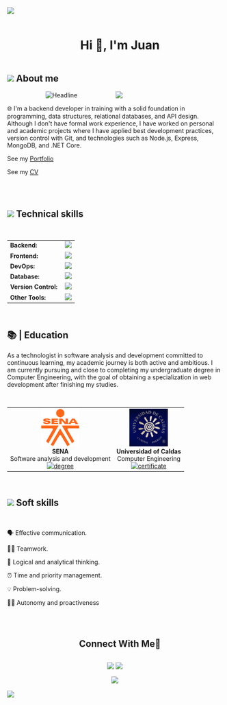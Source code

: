 <img src="https://user-images.githubusercontent.com/73097560/115834477-dbab4500-a447-11eb-908a-139a6edaec5c.gif">

<div id="user-content-toc">
  <ul align="center">
    <summary><h1 style="display: inline-block">Hi 👋, I'm Juan</h1></summary>
  </ul>
</div>

## <picture><img src = "https://github.com/7oSkaaa/7oSkaaa/blob/main/Images/about_me.gif?raw=true" width = 50px></picture> About me


<picture> <img align="right" src="https://github.com/7oSkaaa/7oSkaaa/blob/main/Images/Right_Side.gif?raw=true" width = 250px></picture>

<div align=center>
        <img src="https://readme-typing-svg.herokuapp.com?color=%236FDA44&size=32&center=true&vCenter=true&width=600&height=50&lines=Backend+Developer;Informatic+Engineer;Problem+Solver" alt="Headline" />
    </div>

🌐 I'm a backend developer in training with a solid foundation in programming, data structures, relational databases, and API design. Although I don't have formal work experience, I have worked on personal and academic projects where I have applied best development practices, version control with Git, and technologies such as Node.js, Express, MongoDB, and .NET Core.

<p>See my <a target="_blank" href="https://juanerudev.github.io/portfolio/">Portfolio</a></p>
<p>See my <a target="_blank" href="./HojaVida.pdf">CV</a></p>
<br><br>


## <img src="https://media2.giphy.com/media/QssGEmpkyEOhBCb7e1/giphy.gif?cid=ecf05e47a0n3gi1bfqntqmob8g9aid1oyj2wr3ds3mg700bl&rid=giphy.gif" width ="25"><b> Technical skills</b>
<br>
<table>
    <tr>
        <td style="font-weight: bold; padding-right: 10px; vertical-align: center; border: none;">Backend:</td>
        <td><img height="40" src="https://skillicons.dev/icons?i=nodejs,express,python,net"/></td>
    </tr>
    <tr>
        <td style="font-weight: bold; padding-right: 10px; vertical-align: center;">Frontend:</td>
        <td><img height="40" src="https://skillicons.dev/icons?i=react,tailwind,html,css,js,ts,angular"/></td>
    </tr>
    <tr>
        <td style="font-weight: bold; padding-right: 10px; vertical-align: center; border: none;">DevOps:</td>
        <td><img height="40" src="https://skillicons.dev/icons?i=docker"/></td>
    </tr>
    <tr>
        <td style="font-weight: bold; padding-right: 10px; vertical-align: center; border: none;">Database:</td>
        <td><img height="40" src="https://skillicons.dev/icons?i=mysql,postgresql,mongodb"/></td>
    </tr>
    <tr>
        <td style="font-weight: bold; padding-right: 10px; vertical-align: center; border: none;">Version Control:</td>
        <td><img height="40" src="https://skillicons.dev/icons?i=github"/></td>
    </tr>
    <tr>
        <td style="font-weight: bold; padding-right: 10px; vertical-align: center; border: none;">Other Tools:</td>
        <td><img height="40" src="https://skillicons.dev/icons?i=figma,notion"/></td>
    </tr>
</table>


<br>

<h2>📚 | Education</h2>
<p>As a technologist in software analysis and development committed to continuous learning, my academic journey is both active and ambitious. I am currently pursuing and close to completing my undergraduate degree in Computer Engineering, with the goal of obtaining a specialization in web development after finishing my studies.</p><br>

<div align="center">
  <table style="margin-left: auto; margin-right: auto;">
    <tr>
      <td align="center">
        <img src="./senalogo.png" width="90" alt="Sena"/><br>
        <strong>SENA</strong><br>Software analysis and development<br>
        <a href="./diploma.pdf" target="_blank"><img src="https://cdn-icons-png.freepik.com/256/17505/17505293.png?semt=ais_hybrid" height="40" alt="degree"/></a>
      </td>
      <td align="center">
       <img src="./ucaldas.png" width="90" alt="U caldas"/><br>
        <strong>Universidad of Caldas</strong><br>Computer Engineering<br>
        <a href="./certificadoUcaldas.pdf" target="_blank"><img src="https://cdn-icons-png.freepik.com/256/17505/17505293.png?semt=ais_hybrid" height="40" alt="certificate"/></a>
      </td>
    </tr>
  </table>
</div>

<br>

## <img src="https://media2.giphy.com/media/QssGEmpkyEOhBCb7e1/giphy.gif?cid=ecf05e47a0n3gi1bfqntqmob8g9aid1oyj2wr3ds3mg700bl&rid=giphy.gif" width ="25"><b> Soft skills</b>
<br>
<p>🗣️ Effective communication.</p>
<p>🤼‍♀️ Teamwork.</p>
<p>🧠 Logical and analytical thinking.</p>
<p>⏰ Time and priority management.</p>
<p>💡 Problem-solving.</p>
<p>👨‍💻 Autonomy and proactiveness</p>

<br>

<div id="user-content-toc">
  <ul align="center">
    <summary><h2 style="display: inline-block">Connect With Me🤝</h2></summary>
  </ul>
</div>


<p align="center">
  <a target="_blank" href="https://www.linkedin.com/in/jerudev/"><img src="https://img.shields.io/badge/-LinkedIn-0077B5?style=for-the-badge&logo=Linkedin&logoColor=white"></img></a>
<a target="_blank" href="mailto:juanerudev@gmail.com"><img src="https://img.shields.io/badge/-Gmail-D14836?style=for-the-badge&logo=Gmail&logoColor=white"></img></a>
</p>


<div align="center">
  
[![](https://visitcount.itsvg.in/api?id=1010nishant&icon=3&color=6)](https://visitcount.itsvg.in)
  
</div>

<img src="https://user-images.githubusercontent.com/73097560/115834477-dbab4500-a447-11eb-908a-139a6edaec5c.gif">
